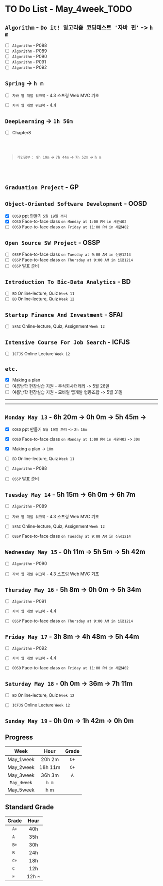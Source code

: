 # TO Do List - May_4week_TODO

## `Algorithm` - `Do it! 알고리즘 코딩테스트 '자바 편'` -> `h m`
- [ ] `Algorithm` - P088
- [ ] `Algorithm` - P089
- [ ] `Algorithm` - P090
- [ ] `Algorithm` - P091
- [ ] `Algorithm` - P092

## `Spring` -> `h m`
- [ ] `자바 웹 개발 워크북` - 4.3 스프링 Web MVC 기초
- [ ] `자바 웹 개발 워크북` - 4.4


## `DeepLearning` -> `1h 56m`
- [ ] Chapter8


<br><br>

> `개인공부` : ` 9h 19m` -> `7h 44m` -> `7h 52m` -> `h m`

<br><br>

<!-- ## `Java`
## `OPIc`
## `Stock`
## `React` -->


## `Graduation Project` - GP
<!-- - [x] `GP` 대면수업 `화요일`
- [x] `GP` 대면수업 `목요일`
- [x] `GP` Team Meeting `Friday 15:00` -->

## `Object-Oriented Software Development` - OOSD
- [x] `OOSD` ppt 만들기 `5월 19일 까지`
- [x] `OOSD` Face-to-face class `on Monday at 1:00 PM in 새관402`
- [ ] `OOSD` Face-to-face class `on Friday at 11:00 PM in 새관402`

## `Open Source SW Project` - OSSP
- [ ] `OSSP` Face-to-face class `on Tuesday at 9:00 AM in 신공1214`
- [ ] `OSSP` Face-to-face class `on Thursday at 9:00 AM in 신공1214`
- [ ] `OSSP` 발표 준비

## `Introduction To Bic-Data Analytics` - BD
- [ ] `BD` Online-lecture, Quiz  `Week 11`
- [ ] `BD` Online-lecture, Quiz  `Week 12`

## `Startup Finance And Investment` - SFAI
- [ ] `SFAI` Online-lecture, Quiz, Assignment `Week 12`

## `Intensive Course For Job Search` - ICFJS
- [ ] `ICFJS` Online Lecture `Week 12`
<!-- - [ ] `ICFJS` - Assignment3 `until June 20` -->

## `etc.`
- [x] Making a plan
- [ ] 여름방학 현장실습 지원 - 주식회사더캐리 -> 5월 26일
- [ ] 여름방학 현장실습 지원 - 모바일 앱개발 협동조합 -> 5월 31일

---
---

## `Monday May 13` - 6h 20m -> 0h 0m -> 5h 45m -> 
- [x] `OOSD` ppt 만들기 `5월 19일 까지` -> `2h 16m`
- [x] `OOSD` Face-to-face class `on Monday at 1:00 PM in 새관402` -> `30m`
- [x] Making a plan -> `10m`
- [ ] `BD` Online-lecture, Quiz  `Week 11`
- [ ] `Algorithm` - P088
- [ ] `OSSP` 발표 준비


## `Tuesday May 14` - 5h 15m -> 6h 0m -> 6h 7m
- [ ] `Algorithm` - P089
- [ ] `자바 웹 개발 워크북` - 4.3 스프링 Web MVC 기초
- [ ] `SFAI` Online-lecture, Quiz, Assignment `Week 12`
- [ ] `OSSP` Face-to-face class `on Tuesday at 9:00 AM in 신공1214`


## `Wednesday May 15` - 0h 11m -> 5h 5m -> 5h 42m
- [ ] `Algorithm` - P090
- [ ] `자바 웹 개발 워크북` - 4.3 스프링 Web MVC 기초


## `Thursday May 16` - 5h 8m -> 0h 0m -> 5h 34m
- [ ] `Algorithm` - P091
- [ ] `자바 웹 개발 워크북` - 4.4
- [ ] `OSSP` Face-to-face class `on Thursday at 9:00 AM in 신공1214`


## `Friday May 17` - 3h 8m -> 4h 48m -> 5h 44m
- [ ] `Algorithm` - P092
- [ ] `자바 웹 개발 워크북` - 4.4
- [ ] `OOSD` Face-to-face class `on Friday at 11:00 PM in 새관402`


## `Saturday May 18` - 0h 0m -> 36m -> 7h 11m
- [ ] `BD` Online-lecture, Quiz  `Week 12`
- [ ] `ICFJS` Online Lecture `Week 12`


## `Sunday May 19` - 0h 0m -> 1h 42m -> 0h 0m



## Progress
| Week | Hour | Grade |
|:---:|:---:|:---:|
|May_1week|20h 2m|`C+`|
|May_2week|18h 11m|`C+`|
|May_3week|36h 3m|`A`|
|`May_4week`|`h m`||
|May_5week|h m||


## Standard Grade
| Grade | Hour |
|:---:|:---:|
|`A+`|40h|
|`A `|35h|
|`B+`|30h|
|`B `|24h|
|`C+`|18h|
|`C `|12h|
|`F `|12h ~|
